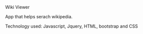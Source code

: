 Wiki Viewer

App that helps serach wikipedia.

Technology used: Javascript, Jquery, HTML, bootstrap and CSS